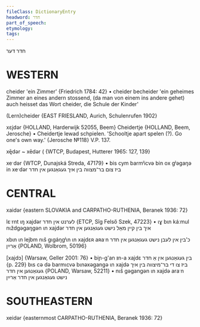 ```yaml
---
fileClass: DictionaryEntry
headword: חדר
part_of_speech: 
etymology: 
tags: 
---
```

חדר
דער

WESTERN
========

cheider 'ein Zimmer' {Friedrich 1784: 42}
	•	cheider becheider 'ein geheimes Zimmer an eines andern stossend, (da man von einem ins andere gehet) auch heisset das Wort cheider, die Schule der Kinder'

(Lern)cheider {EAST FRIESLAND, Aurich, Schulenrufen 1902}

xɛjdər {HOLLAND, Harderwijk 52055, Beem}
Cheidertje {HOLLAND, Beem, Jerosche}
	•	Cheidertje lewad schpielen. 'Schooltje apart spelen (?). Go one's own way.' {Jerosche №118}
V.P. 137.

xę̄dər ~ xēdər ( {WTCP, Budapest, Hutterer 1965: 127, 139}

xeˑdər {WTCP, Dunajská Streda, 47179}
	•	bis cym barmʲicvə bin ox gʲəgaŋə in xeˑdər ביז צום בר־מצווה בין איך געגאַנגען אין חדר

CENTRAL
========


xaidər {eastern SLOVAKIA and CARPATHO-RUTHENIA, Beranek 1936: 72}

lɛˑrnt ɩŋ xajdər לערנט אין חדר {ETCP, Sîg Felső Szek, 47223}
	•	ɩɣ bɩn káːmul nɩždgəgaŋgən ɩn xajdər איך בין קיין מאָל נישט געגאַנגען אין חדר

xbɩn ɩn lejbm nɩš gɩgáŋgʲɩn ɩn xajdɛʀ aʀaˑn כ'בין אין לעבן נישט געגאַנגען אין חדר אַרײַן {POLAND, Wolbrom, 50196}

[xajdɔ] {Warsaw, Geller 2001: 76}
	•	biɲ-g'an ᵻn-a xajdɛ בין געגאַנגען אין אַ חדר {p. 229}
bɩs cə də barmɩcvə bɩnəxəgangə ɩn xajdə ביז צו די בר־מיצווה בין איך געגאַנגען אין חדר {POLAND, Warsaw, 52211}
	•	nɩš gəgangən ɩn xajdə araˑn נישט געגאַנגען אין חדר אַרײַן

SOUTHEASTERN
==============

xeidər {easternmost CARPATHO-RUTHENIA, Beranek 1936: 72}
